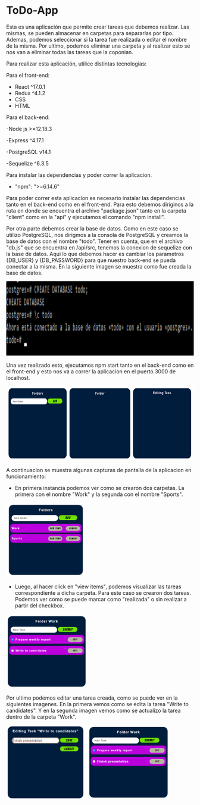 # ToDo-App

Esta es una aplicación que permite crear tareas que debemos realizar. Las mismas, se pueden
almacenar en carpetas para separarlas por tipo. Ademas, podemos seleccionar si la tarea
fue realizada o editar el nombre de la misma. Por ultimo, podemos eliminar una carpeta y al
realizar esto se nos van a eliminar todas las tareas que la coponian.

Para realizar esta aplicación, utilice distintas tecnologias:
 
Para el front-end: 

- React ^17.0.1
- Redux ^4.1.2
- CSS
- HTML

Para el back-end:

-Node js >=12.18.3

-Express ^4.17.1

-PostgreSQL v14.1

-Sequelize ^6.3.5

Para instalar las dependencias y poder correr la aplicacion. 

- "npm": ">=6.14.6"

Para poder correr esta aplicacion es necesario instalar las dependencias tanto en el back-end
como en el front-end. Para esto debemos diriginos a la ruta en donde se encuentra el archivo 
"package.json" tanto en la carpeta "client" como en la "api" y ejecutamos el comando "npm
install".

Por otra parte debemos crear la base de datos. Como en este caso se utilizo PostgreSQL,
nos dirigmos a la consola de PostgreSQL y creamos la base de datos con el nombre "todo".
Tener en cuenta, que en el archivo "db.js" que se encuentra en /api/src, tenemos la conexion
de sequelize con la base de datos. Aqui lo que debemos hacer es cambiar los parametros 
{DB_USER} y {DB_PASSWORD} para que nuestro back-end se pueda conectar a la misma. En la 
siguiente imagen se muestra como fue creada la base de datos. 

<img height="200" src="./CreateDB.png" />

Una vez realizado esto, ejecutamos npm start tanto en el back-end como en el front-end y
esto nos va a correr la aplicacion en el puerto 3000 de localhost. 

<img height="200" src="./Landing.png" />


A continuacion se muestra algunas capturas de pantalla de la aplicacion en funcionamiento:

- En primera instancia podemos ver como se crearon dos carpetas. La primera con el nombre
"Work" y la segunda con el nombre "Sports".

<img height="200" src="./Folders.png" />

- Luego, al hacer click en "view items", podemos visualizar las tareas correspondiente a
dicha carpeta. Para este caso se crearon dos tareas. Podemos ver como se puede marcar como
"realizada" o sin realizar a partir del checkbox.  

<img height="200" src="./Tasks.png" />

Por ultimo podemos editar una tarea creada, como se puede ver en la siguientes imagenes.
En la primera vemos como se edita la tarea "Write to candidates". Y en la segunda imagen 
vemos como se actualizo la tarea dentro de la carpeta "Work".

<img height="200" src="./Edit.png" />

<img height="200" src="./Tasks2.png" />
